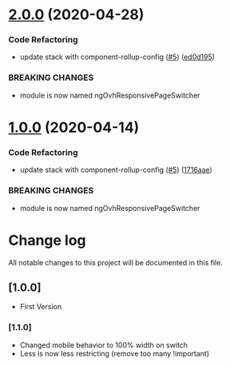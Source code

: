 # [2.0.0](https://github.com/ovh/manager/compare/@ovh-ux/ng-ovh-responsive-page-switcher@1.0.0...@ovh-ux/ng-ovh-responsive-page-switcher@2.0.0) (2020-04-28)


### Code Refactoring

* update stack with component-rollup-config ([#5](https://github.com/ovh/manager/issues/5)) ([ed0d195](https://github.com/ovh/manager/commit/ed0d1954e690d8296037ef59f70df813979f04cf))


### BREAKING CHANGES

* module is now named ngOvhResponsivePageSwitcher



# [1.0.0](https://github.com/ovh-ux/ng-ovh-responsive-page-switcher/compare/v1.1.1...v1.0.0) (2020-04-14)


### Code Refactoring

* update stack with component-rollup-config ([#5](https://github.com/ovh-ux/ng-ovh-responsive-page-switcher/issues/5)) ([1716aae](https://github.com/ovh-ux/ng-ovh-responsive-page-switcher/commit/1716aae940ddf69d1ddeab629aae8405f6d9dbda))


### BREAKING CHANGES

* module is now named ngOvhResponsivePageSwitcher



# Change log
All notable changes to this project will be documented in this file.

## [1.0.0]
- First Version

### [1.1.0]
- Changed mobile behavior to 100% width on switch
- Less is now less restricting (remove too many !important)
